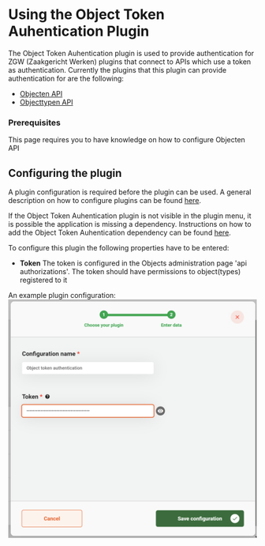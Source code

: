 # Using the Object Token Auhentication Plugin

The Object Token Auhentication plugin is used to provide authentication for ZGW (Zaakgericht Werken) plugins that connect to APIs which 
use a token as authentication. Currently the plugins that this plugin can provide authentication for are the following:

- [Objecten API](../objecten-api/configure-plugin.md)
- [Objecttypen API](../objecttypen-api/configure-plugin.md)

### Prerequisites

This page requires you to have knowledge on how to configure Objecten API

## Configuring the plugin

A plugin configuration is required before the plugin can be used. A general description on how to configure
plugins can be found [here](../configure-plugin.md).

If the Object Token Auhentication plugin is not visible in the plugin menu, it is possible the application is missing a dependency.
Instructions on how to add the Object Token Auhentication dependency can be found 
[here](../../../valtimo-implementation/modules/objecttokenauthentication.md).

To configure this plugin the following properties have to be entered:
- **Token** The token is configured in the Objects administration page 'api authorizations'. The token should have permissions 
to object(types) registered to it

An example plugin configuration:
![example plugin configuration](img/configure-plugin.png)
